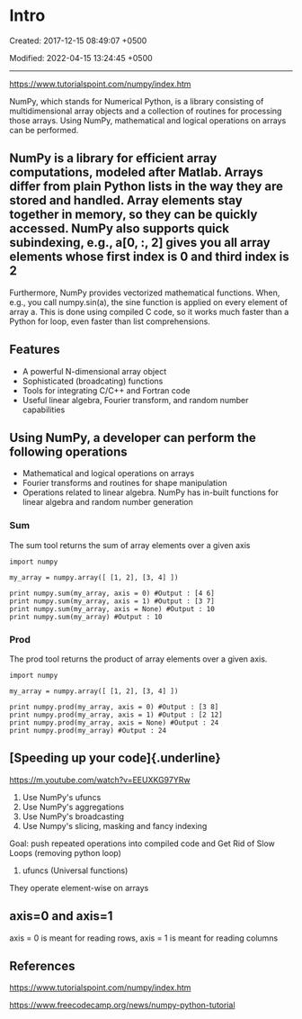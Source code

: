 # Intro

Created: 2017-12-15 08:49:07 +0500

Modified: 2022-04-15 13:24:45 +0500

---

<https://www.tutorialspoint.com/numpy/index.htm>

NumPy, which stands for Numerical Python, is a library consisting of multidimensional array objects and a collection of routines for processing those arrays. Using NumPy, mathematical and logical operations on arrays can be performed.

## NumPy is a library for efficient array computations, modeled after Matlab. Arrays differ from plain Python lists in the way they are stored and handled. Array elements stay together in memory, so they can be quickly accessed. NumPy also supports quick subindexing, e.g., a[0, :, 2] gives you all array elements whose first index is 0 and third index is 2

Furthermore, NumPy provides vectorized mathematical functions. When, e.g., you call numpy.sin(a), the sine function is applied on every element of array a. This is done using compiled C code, so it works much faster than a Python for loop, even faster than list comprehensions.

## Features

- A powerful N-dimensional array object
- Sophisticated (broadcating) functions
- Tools for integrating C/C++ and Fortran code
- Useful linear algebra, Fourier transform, and random number capabilities

## Using NumPy, a developer can perform the following operations

- Mathematical and logical operations on arrays
- Fourier transforms and routines for shape manipulation
- Operations related to linear algebra. NumPy has in-built functions for linear algebra and random number generation

### Sum

The sum tool returns the sum of array elements over a given axis

```
import numpy

my_array = numpy.array([ [1, 2], [3, 4] ])

print numpy.sum(my_array, axis = 0) #Output : [4 6]
print numpy.sum(my_array, axis = 1) #Output : [3 7]
print numpy.sum(my_array, axis = None) #Output : 10
print numpy.sum(my_array) #Output : 10
```

### Prod

The prod tool returns the product of array elements over a given axis.

```
import numpy

my_array = numpy.array([ [1, 2], [3, 4] ])

print numpy.prod(my_array, axis = 0) #Output : [3 8]
print numpy.prod(my_array, axis = 1) #Output : [2 12]
print numpy.prod(my_array, axis = None) #Output : 24
print numpy.prod(my_array) #Output : 24
```

## [Speeding up your code]{.underline}

<https://m.youtube.com/watch?v=EEUXKG97YRw>

1. Use NumPy's ufuncs
2. Use NumPy's aggregations
3. Use NumPy's broadcasting
4. Use Numpy's slicing, masking and fancy indexing

Goal: push repeated operations into compiled code and Get Rid of Slow Loops (removing python loop)

1. ufuncs (Universal functions)

They operate element-wise on arrays

## axis=0 and axis=1

axis = 0 is meant for reading rows, axis = 1 is meant for reading columns

## References

<https://www.tutorialspoint.com/numpy/index.htm>

<https://www.freecodecamp.org/news/numpy-python-tutorial>

